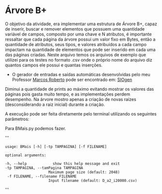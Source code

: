 # Árvore B+
O objetivo da atividade, era implementar uma estrutura de Árvore B+, capaz de inserir, buscar e remover elementos que possuem uma quantidade variável de campos, composto por uma chave e N atributos, é importante ressaltar que cada página da árvore possui um valor fixo em Bytes, então a quantidade de atributos, seus tipos, e valores atribuídos a cada campo impactam na quantidade de elementos que pode ser inserido em cada uma das páginas criadas.
Neste arquivo temos os arquivos de exemplo que utilizei para os testes no formato .csv onde o próprio nome do arquivo diz quantos campos ele possui e quantas inserções.

* O gerador de entradas e saídas automáticas desenvolvidas pelo meu Professor [Marcos Roberto](https://github.com/ribeiromarcos) pode ser encontrado em: [SIOgen](https://ribeiromarcos.github.io/siogen/)

Diminui a quantidade de prints ao máximo evitando mostrar os valores das páginas pois gasta muito tempo, e as implementações perdem desempenho. Na árvore mostro apenas a criação de novas raízes (desconsiderando a raiz inicial) durante a criação.

A execução pode ser feita diretamente pelo terminal utilizando os seguintes parâmetros: 


Para BMais.py podemos fazer.

'''

    usage: BMais [-h] [-tp TAMPAGINA] [-f FILENAME]

    optional arguments:

    -h, --help            show this help message and exit
    -tp TAMPAGINA, --tamPagina TAMPAGINA
                        Maximum page size (default: 2048)
     -f FILENAME, --filename FILENAME
                        Input filename (default: D_a2_i20000.csv)

'''
